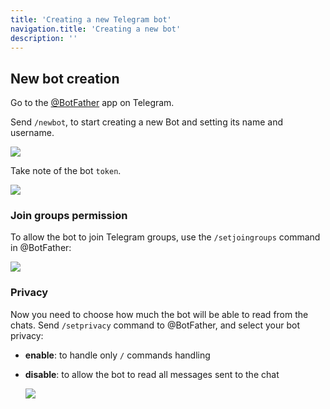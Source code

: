 ```yaml
---
title: 'Creating a new Telegram bot'
navigation.title: 'Creating a new bot'
description: ''
---
```


## New bot creation
Go to the [@BotFather](https://t.me/botfather) app on Telegram.

Send `/newbot`, to start creating a new Bot and setting its name and username.

<img src="/img/screenshots/new-bot.jpg" />

Take note of the bot `token`.

<img src="/img/screenshots/new-bot-token.jpg" />

### Join groups permission

To allow the bot to join Telegram groups, use the `/setjoingroups` command in @BotFather:

<img src="/img/screenshots/new-bot-joingroups.jpg" />

### Privacy
Now you need to choose how much the bot will be able to read from the chats. Send `/setprivacy` command to @BotFather, and select your bot privacy:

- **enable**: to handle only `/` commands handling
- **disable**: to allow the bot to read all messages sent to the chat

  <img src="/img/screenshots/new-bot-setprivacy.jpg" />
